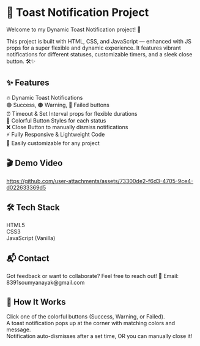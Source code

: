 <h1>🚀 Toast Notification Project</h1>
Welcome to my Dynamic Toast Notification project! 🎉

This project is built with HTML, CSS, and JavaScript — enhanced with JS props for a super flexible and dynamic experience. It features vibrant notifications for different statuses, customizable timers, and a sleek close button. 🛠️✨

<h2>✨ Features</h2>
🔥 Dynamic Toast Notifications<br>
🟢 Success, 🟠 Warning, 🔴 Failed buttons<br>
⏰ Timeout & Set Interval props for flexible durations<br>
🎨 Colorful Button Styles for each status<br>
❌ Close Button to manually dismiss notifications<br>
⚡ Fully Responsive & Lightweight Code<br>
🧩 Easily customizable for any project

<h2>🎬 Demo Video</h2>






https://github.com/user-attachments/assets/73300de2-f6d3-4705-9ce4-d022633369d5





<h2>🛠️ Tech Stack</h2>
HTML5<br>
CSS3<br>
JavaScript (Vanilla)

<h2>📬 Contact</h2>
Got feedback or want to collaborate? Feel free to reach out!
📧 Email: 8391soumyanayak@gmail.com

<h2>🌟 How It Works</h2>
Click one of the colorful buttons (Success, Warning, or Failed).<br>
A toast notification pops up at the corner with matching colors and message.<br>
Notification auto-dismisses after a set time, OR you can manually close it!
